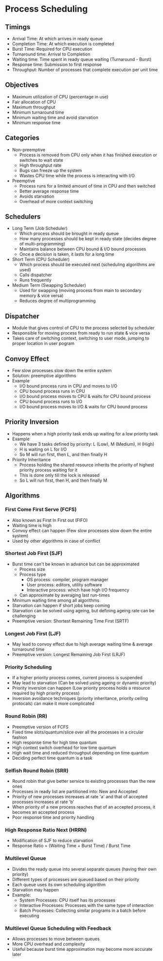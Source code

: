 # Process Scheduling
## Timings
- Arrival Time: At which arrives in ready queue
- Completion Time: At which execution is completed
- Burst Time: Required for CPU execution
- Turnaround time: Arrival to Completion
- Waiting time: Time spent in ready queue waiting (Turnaround - Burst)
- Response time: Submission to first response
- Throughput: Number of processes that complete execution per unit time

## Objectives
- Maximum utilization of CPU (percentage in use)
- Fair allocation of CPU
- Maximum throughput
- Minimum turnaround time
- Minimum waiting time and avoid starvation
- Minimum response time

## Categories
- Non-preemptive
  - Process is removed from CPU only when it has finished execution or switches to wait state
  - High throughput rate
  - Bugs can freeze up the system
  - Wastes CPU time while the process is interacting with I/O
- Preemptive
  - Process runs for a limited amount of time in CPU and then switched
  - Better average response time
  - Avoids starvation
  - Overhead of more context switching

## Schedulers
- Long Term (Job Scheduler)
  - Which process should be brought in ready queue
  - How many processes should be kept in ready state (decides degree of multi-programming)
  - Maintains balance between CPU bound & I/O bound processes
  - Once a decision is taken, it lasts for a long time
- Short Term (CPU Scheduler)
  - Which process should be executed next (scheduling algorithms are used)
  - Calls dispatcher
  - Runs frequently
- Medium Term (Swapping Scheduler)
  - Used for swapping (moving process from main to secondary memory & vice versa)
  - Reduces degree of multiprogramming

## Dispatcher
- Module that gives control of CPU to the process selected by scheduler
- Responsible for moving process from ready to run state & vice versa
- Takes care of switching context, switching to user mode, jumping to proper location in user pogram

## Convoy Effect
- Few slow processes slow down the entire system
- Solution: preemptive algorithms
- Example
  - I/O bound process runs in CPU and moves to I/O
  - CPU bound process runs in CPU
  - I/O bound process moves to CPU & waits for CPU bound process
  - CPU bound process runs to I/O
  - I/O bound process moves to I/O & waits for CPU bound process

## Priority Inversion
- Happens when a high priority task ends up waiting for a low priority task
- Example
  - We have 3 tasks defined by priority: L (Low), M (Medium), H (High)
  - H is waiting on L for I/O
  - So M will run first, then L, and then finally H
- Priority Inheritance
  - Process holding the shared resource inherits the priority of highest priority process waiting for it
  - This is done only till the lock is released
  - So L will run first, then H, and then finally M

## Algorithms
### First Come First Serve (FCFS)
- Also known as First In First out (FIFO)
- Waiting time is high
- Convoy effect can happen (Few slow processes slow down the entire system)
- Used by other algorithms in case of conflict

### Shortest Job First (SJF)
- Burst time can't be known in advance but can be approximated
  - Process size
  - Process type
    - OS process: compiler, program manager
    - User process: editors, utility software
    - Interactive process: which have high I/O frequency
  - Can approximate by averaging last run-times
- Minimum waiting time among all algorithms
- Starvation can happen if short jobs keep coming
- Starvation can be solved using ageing, but defining ageing rate can be challenging
- Preemptive version: Shortest Remaining Time First (SRTF)

### Longest Job First (LJF)
- May lead to convoy effect due to high average waiting time & average turnaround time
- Preemptive version: Longest Remaining Job First (LRJF)

### Priority Scheduling
- If a higher priority process comes, current process is suspended
- May lead to starvation (Can be solved using ageing or dynamic priority)
- Priority inversion can happen (Low priority process holds a resource required by high priority process)
- Inversion avoidance techniques (priority inheritance, priority ceiling protocals) can make it more complicated

### Round Robin (RR)
- Preemptive version of FCFS
- Fixed time slots/quantum/slice over all the processes in a circular fashion
- High response time for high time quantum
- High context switch overhead for low time quantum
- High wait time and reduced throughput depending on time quantum
- Deciding perfect time quantum is a task

### Selfish Round Robin (SRR)
- Round robin that give better service to existing processes than the new ones
- Processes in ready list are partitioned into: New and Accepted
- Priority of new processes increases at rate 'a' and that of accepted processes increases at rate 'b'
- When priority of a new process reaches that of an accepted process, it becomes an accepted process
- Poor response time and priority handling

### High Response Ratio Next (HRRN)
- Modification of SJF to reduce starvation
- Response Ratio = (Waiting Time + Burst Time) / Burst Time

### Multilevel Queue
- Divides the ready queue into several separate queues (having their own priority)
- Different types of processes are queued based on their priority
- Each queue uses its own scheduling algorithm
- Starvation may happen
- Example:
  - System Processes: CPU itself has its processes
  - Interactive Processes: Processes with the same type of interaction
  - Batch Processes: Collecting similar programs in a batch before executing

### Multilevel Queue Scheduling with Feedback
- Allows processes to move between queues
- More CPU overhead and complexity
- Useful because burst time approximation may become more accurate later
